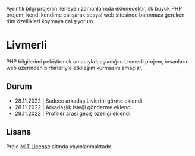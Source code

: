 Ayrıntılı bilgi projenin ilerleyen zamanlarında eklenecektir, ilk büyük PHP projem, kendi kendime çalışarak sosyal web sitesinde barınması gereken tüm özellikleri koymaya çalışıyorum.

# Livmerli
PHP bilgilerimi pekiştirmek amacıyla başladığım Livmerli projem, insanların web üzerinden birbirleriyle etkileşim kurmasını amaçlar.

## Durum
- 28.11.2022 | Sadece arkadaş Livlerini görme eklendi.
- 28.11.2022 | Arkadaşlık isteği gönderme eklendi.
- 28.11.2022 | Profiller arası geçiş özelliği eklendi.

## Lisans
Proje [MIT License](./License) altında yayınlanmaktadır.
